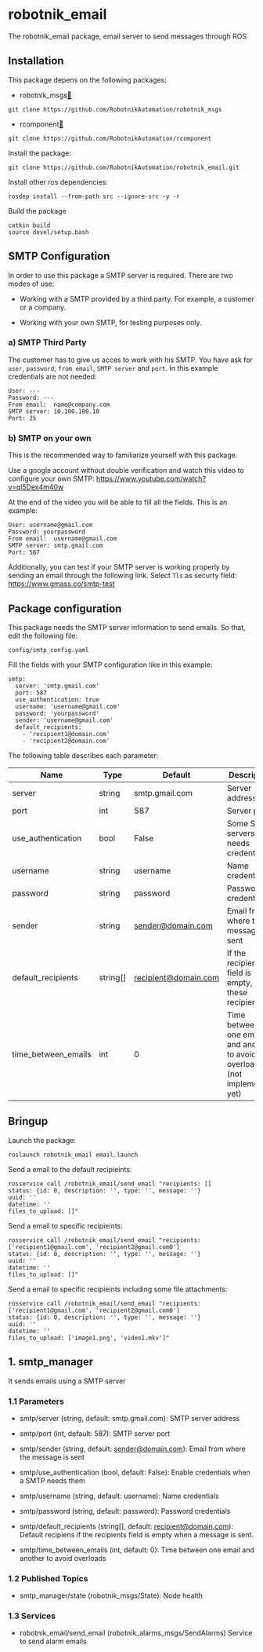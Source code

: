 # robotnik_email

The robotnik_email package, email server to send messages through ROS

## Installation

This package depens on the following packages:

- robotnik_msgs[🔗](https://github.com/RobotnikAutomation/robotnik_msgs)

```
git clone https://github.com/RobotnikAutomation/robotnik_msgs
```

- rcomponent[🔗](https://github.com/RobotnikAutomation/rcomponent)

```
git clone https://github.com/RobotnikAutomation/rcomponent
```

Install the package:

```
git clone https://github.com/RobotnikAutomation/robotnik_email.git
```

Install other ros dependencies:

```
rosdep install --from-path src --ignore-src -y -r
```

Build the package
```
catkin build
source devel/setup.bash
```


## SMTP Configuration

In order to use this package a SMTP server is required. There are two modes of use:

- Working with a SMTP provided by a third party. For example, a customer or a company.

- Working with your own SMTP, for testing purposes only.

### a) SMTP Third Party

The customer has to give us acces to work with his SMTP. You have ask for ```user```, ```password```, ```from email```, ```SMTP server``` and ```port```. In this example credentials are not needed:

```
User: ---
Password: --- 
From email:  name@company.com
SMTP server: 10.100.100.10
Port: 25
```

### b) SMTP on your own

This is the recommended way to familiarize yourself with this package.

Use a google account without double verification and watch this video to configure your own SMTP: https://www.youtube.com/watch?v=ql5Dex4m40w

At the end of the video you will be able to fill all the fields. This is an example:

```
User: username@gmail.com
Password: yourpassword 
From email:  username@gmail.com
SMTP server: smtp.gmail.com
Port: 587
```

Additionally, you can test if your SMTP server is working properly by sending an email through the following link. Select ```Tls``` as securty field: https://www.gmass.co/smtp-test


## Package configuration

This package needs the SMTP server information to send emails. So that, edit the following file:

```
config/smtp_config.yaml
```

Fill the fields with your SMTP configuration like in this example:

```
smtp:
  server: 'smtp.gmail.com'
  port: 587
  use_authentication: true
  username: 'username@gmail.com'
  password: 'yourpassword'
  sender: 'username@gmail.com'
  default_recipients:
    - 'recipient1@domain.com'
    - 'recipient2@domain.com'
```

The following table describes each parameter:

| Name  | Type  | Default  | Description | 
|---|---|---|---|
| server  | string  | smtp.gmail.com  | Server address  |
| port  | int  | 587  | Server port  |
| use_authentication  | bool  | False  | Some SMTP servers needs credentials  |
| username  | string  | username  | Name credentials   |
| password  | string  | password  | Password credentials  |
| sender  | string  | sender@domain.com    | Email from where the message is sent  |
| default_recipients  | string[]  | recipient@domain.com  |  If the recipients field is empty, gets these recipients  |
| time_between_emails | int | 0 | Time between one email and another to avoid overloads (not implemented yet) |


## Bringup

Launch the package:

```
roslaunch robotnik_email email.launch
```

Send a email to the default recipieints:
```
rosservice call /robotnik_email/send_email "recipients: []
status: {id: 0, description: '', type: '', message: ''}
uuid: ''
datetime: ''
files_to_upload: []"
```

Send a email to specific recipieints:
```
rosservice call /robotnik_email/send_email "recipients: ['recipient1@gmail.com', 'recipient2@gmail.com0']
status: {id: 0, description: '', type: '', message: ''}
uuid: ''
datetime: ''
files_to_upload: []"
```

Send a email to specific recipieints including some file attachments:
```
rosservice call /robotnik_email/send_email "recipients: ['recipient1@gmail.com', 'recipient2@gmail.com0']
status: {id: 0, description: '', type: '', message: ''}
uuid: ''
datetime: ''
files_to_upload: ['image1.png', 'video1.mkv']"
```




## 1. smtp_manager

It sends emails using a SMTP server

### 1.1 Parameters

* smtp/server (string, default: smtp.gmail.com):
   SMTP server address

 * smtp/port (int, default: 587):
   SMTP server port  

 * smtp/sender (string, default: sender@domain.com):
   Email from where the message is sent

 * smtp/use_authentication (bool, default: False):
   Enable credentials when a SMTP needs them 

 * smtp/username (string, default: username):
   Name credentials

  * smtp/password (string, default: password):
   Password credentials

  * smtp/default_recipients (string[], default: recipient@domain.com):
    Default recipiens if the recipients field is empty when a message is sent.

  * smtp/time_between_emails (int, default: 0):
    Time between one email and another to avoid overloads
 

### 1.2 Published Topics

* smtp_manager/state (robotnik_msgs/State):
  Node health

### 1.3 Services
* robotnik_email/send_email (robotnik_alarms_msgs/SendAlarms)
  Service to send alarm emails
